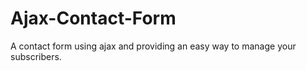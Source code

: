 # Ajax-Contact-Form
A contact form using ajax and providing an easy way to manage your subscribers.
